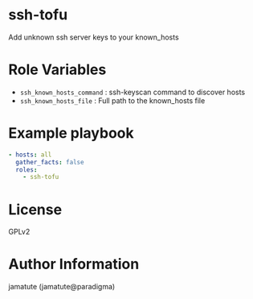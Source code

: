 # ssh-tofu

Add unknown ssh server keys to your known_hosts

# Role Variables

* `ssh_known_hosts_command` : ssh-keyscan command to discover hosts
* `ssh_known_hosts_file`    : Full path to the known_hosts file

# Example playbook

```yaml
- hosts: all
  gather_facts: false
  roles:
    - ssh-tofu
```

# License

GPLv2

# Author Information
jamatute (jamatute@paradigma)
